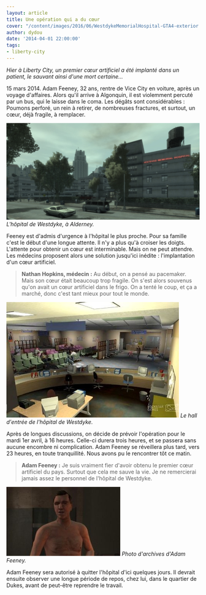 ```yaml
---
layout: article
title: Une opération qui a du cœur
cover: "/content/images/2016/06/WestdykeMemorialHospital-GTA4-exterior.jpg"
author: dydou
date: '2014-04-01 22:00:00'
tags:
- liberty-city
---
```


_Hier à Liberty City, un premier cœur artificiel a été implanté dans un patient, le sauvant ainsi d'une mort certaine..._

15 mars 2014. Adam Feeney, 32 ans, rentre de Vice City en voiture, après un voyage d'affaires. Alors qu'il arrive à Algonquin, il est violemment percuté par un bus, qui le laisse dans le coma. Les dégâts sont considérables : Poumons perforé, un rein à retirer, de nombreuses fractures, et surtout, un cœur, déjà fragile, à remplacer.

![L'hôpital de Westdyke, à Alderney.](/content/images/2016/06/WestdykeMemorialHospital-GTA4-exterior_0.jpg)
_L'hôpital de Westdyke, à Alderney._

Feeney est d'admis d'urgence à l'hôpital le plus proche. Pour sa famille c'est le début d'une longue attente. Il n'y a plus qu'à croiser les doigts. L'attente pour obtenir un cœur est interminable. Mais on ne peut attendre. Les médecins proposent alors une solution jusqu'ici inédite : l'implantation d'un cœur artificiel.

> **Nathan Hopkins, médecin :** Au début, on a pensé au pacemaker. Mais son cœur était beaucoup trop fragile. On s'est alors souvenus qu'on avait un cœur artificiel dans le frigo. On a tenté le coup, et ça a marché, donc c'est tant mieux pour tout le monde.

![Le hall d'entrée de l'hôpital de Westdyke.](/content/images/2016/06/Hopital.jpg)
_Le hall d'entrée de l'hôpital de Westdyke._

Après de longues discussions, on décide de prévoir l'opération pour le mardi 1er avril, à 16 heures. Celle-ci durera trois heures, et se passera sans aucune encombre ni complication. Adam Feeney se réveillera plus tard, vers 23 heures, en toute tranquillité. Nous avons pu le rencontrer tôt ce matin.

> **Adam Feeney :** Je suis vraiment fier d'avoir obtenu le premier cœur artificiel du pays. Surtout que cela me sauve la vie. Je ne remercierai jamais assez le personnel de l'hôpital de Westdyke.

![Photo d'archives d'Adam Feeney.](/content/images/2016/06/Feeney.jpg)
_Photo d'archives d'Adam Feeney._

Adam Feeney sera autorisé à quitter l'hôpital d'ici quelques jours. Il devrait ensuite observer une longue période de repos, chez lui, dans le quartier de Dukes, avant de peut-être reprendre le travail.